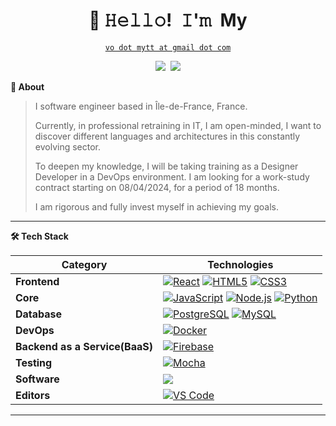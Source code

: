 <!-- Title -->
<h1 align="center" title="...and I'm happy to see you here :)">👋 𝙷𝚎𝚕𝚕𝚘! 𝙸'𝚖 My</h1>

<!-- Contact and keys -->
<p align="center">
<a href="mailto:vo.mytt@gmail.com" title="Email Address"><code>vo dot mytt at gmail dot com</code></a>
</p>

<!-- Socials -->
<p align="center">
   <kbd>
  <a href="https://www.linkedin.com/in/mytt-vo/" title="LinkedIn - My VO"><img src="https://img.shields.io/badge/-My_VO-0072b1?style=flat&logo=Linkedin&logoColor=white" /></a>
  <a href="https://stackoverflow.com/users/23490278/my-vo" title="StackOverflow - My VO"><img src="https://img.shields.io/badge/-My-f48225?style=flat&logo=Stackoverflow&logoColor=white" /></a>
 <!-- <a href="" title="Portfolio"><img src="https://img.shields.io/badge/-portfolio-00CCB4?style=flat&logo=ApacheSpark&logoColor=white" /></a> -->
  </kbd>
</p>

<!-- About Section -->
<b>👤 About</b>
<p>
      
<blockquote>

I software engineer based in Île-de-France, France.

Currently, in professional retraining in IT, I am open-minded, I want to discover different languages and architectures in this constantly evolving sector.

To deepen my knowledge, I will be taking training as a Designer Developer in a DevOps environment.
I am looking for a work-study contract starting on 08/04/2024, for a period of 18 months.

I am rigorous and fully invest myself in achieving my goals.
</blockquote>

----  

<!-- Tech Stack -->  
<b>🛠️ Tech Stack</b>
<p>

| **Category** | **Technologies** |
| - | - |
**Frontend** | [![React](https://img.shields.io/static/v1?label=&message=React&color=61DAFB&logo=react&logoColor=FFFFFF)](https://reactjs.org/) [![HTML5](https://img.shields.io/static/v1?label=&message=HTML5&color=F85421&logo=html&logoColor=FFFFFF)](https://) [![CSS3](https://img.shields.io/static/v1?label=&message=CSS3&color=1970B5&logo=css&logoColor=FFFFFF)](https://)
**Core** | [![JavaScript](https://img.shields.io/static/v1?label=&message=JavaScript&color=F7DF1E&logo=javascript&logoColor=FFFFFF)](https://www.javascript.com/) [![Node.js](https://img.shields.io/static/v1?label=&message=Node.js&color=339933&logo=nodedotjs&logoColor=FFFFFF)](https://nodejs.org/) [![Python](https://img.shields.io/static/v1?label=&message=Python&color=3C78A9&logo=python&logoColor=FFFFFF)](https://www.python.org/)
**Database** | [![PostgreSQL](https://img.shields.io/static/v1?label=&message=PostgreSQL&color=336690&logo=postgresql&logoColor=FFFFFF)](https://www.postgresql.org/) [![MySQL](https://img.shields.io/static/v1?label=&message=MySQL&color=015D86&logo=mysql&logoColor=FFFFFF)](https://www.mysql.com/fr/)
**DevOps** | [![Docker](https://img.shields.io/static/v1?label=&message=Docker&color=2496ED&logo=docker&logoColor=FFFFFF)](https://docker.com/)
**Backend as a Service(BaaS)** | [![Firebase](https://img.shields.io/static/v1?label=&message=Firebase&color=F68524&logo=firebase&logoColor=FFFFFF)](https://firebase.google.com/)
**Testing** | [![Mocha](https://img.shields.io/static/v1?label=&message=Mocha&color=896446&logo=mocha&logoColor=FFFFFF)](https://mochajs.org/)
**Software** | [![](https://img.shields.io/static/v1?label=&message=Postman&color=FF6C36&logo=postman&logoColor=FFFFFF)](https://www.postman.com/)
**Editors** | [![VS Code](https://img.shields.io/static/v1?label=&message=VS%20Code&color=9013FE&logo=visualstudiocode&logoColor=FFFFFF)](https://code.visualstudio.com/)


<!-- **Cloud** | [![Heroku](https://img.shields.io/static/v1?label=&message=Heroku&color=430098&logo=heroku&logoColor=FFFFFF)](https://heroku.com/) -->
----      

  </p>

